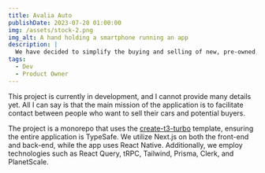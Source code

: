 ```yaml
---
title: Avalia Auto
publishDate: 2023-07-20 01:00:00
img: /assets/stock-2.png
img_alt: A hand holding a smartphone running an app
description: |
  We have decided to simplify the buying and selling of new, pre-owned, and used cars through a mobile experience.
tags:
  - Dev
  - Product Owner
---
```


This project is currently in development, and I cannot provide many details yet. All I can say is that the main mission of the application is to facilitate contact between people who want to sell their cars and potential buyers.

The project is a monorepo that uses the <a href="https://github.com/t3-oss/create-t3-turbo" target="_blank" rel="noopener noreferrer">create-t3-turbo</a> template, ensuring the entire application is TypeSafe. We utilize Next.js on both the front-end and back-end, while the app uses React Native. Additionally, we employ technologies such as React Query, tRPC, Tailwind, Prisma, Clerk, and PlanetScale.
